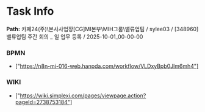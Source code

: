 # Task Info

**Path:** 카페24(주)\본사사업장\[CG]MI본부\MIH그룹\밸류업팀 / sylee03 / [348960] 밸류업팀 주간 회의 _ 일 업무 등록 / 2025-10-01_00-00-00

### BPMN
- ["https://n8n-mi-016-web.hanpda.com/workflow/VLDxyBpb0Jlm6mh4"]

### WIKI
- ["https://wiki.simplexi.com/pages/viewpage.action?pageId=2738753184"]

